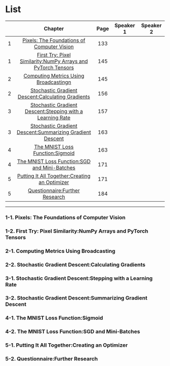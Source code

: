 # List
| | Chapter | Page | Speaker 1 | Speaker 2 |
|:-:|:-----:|:----:|:---------:|:---------:|
|1|[Pixels: The Foundations of Computer Vision](#1-1)|133| | |
|1|[First Try: Pixel Similarity:NumPy Arrays and PyTorch Tensors](#1-2)|145| | |
|2|[Computing Metrics Using Broadcastingn](#2-1)|145| | |
|2|[Stochastic Gradient Descent:Calculating Gradients](#2-2)|156| | |
|3|[Stochastic Gradient Descent:Stepping with a Learning Rate](#3-1)|157| | |
|3|[Stochastic Gradient Descent:Summarizing Gradient Descent](#3-2)|163| | |
|4|[The MNIST Loss Function:Sigmoid](#4-1)|163| | |
|4|[The MNIST Loss Function:SGD and Mini-Batches](#4-2)|171| | |
|5|[Putting It All Together:Creating an Optimizer](#5-1)|171| | |
|5|[Questionnaire:Further Research](#5-2)|184| | |



---


### 1-1. Pixels: The Foundations of Computer Vision
### 1-2. First Try: Pixel Similarity:NumPy Arrays and PyTorch Tensors
[ ]()

    


    
### 2-1. Computing Metrics Using Broadcasting
### 2-2. Stochastic Gradient Descent:Calculating Gradients
[ ]()
    




### 3-1. Stochastic Gradient Descent:Stepping with a Learning Rate
### 3-2. Stochastic Gradient Descent:Summarizing Gradient Descent
[ ]()
    






### 4-1. The MNIST Loss Function:Sigmoid
### 4-2. The MNIST Loss Function:SGD and Mini-Batches
[ ]()
    






### 5-1. Putting It All Together:Creating an Optimizer
### 5-2. Questionnaire:Further Research
[ ]()
  